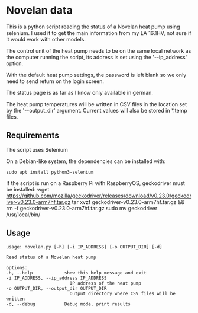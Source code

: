 # Novelan data
This is a python script reading the status of a Novelan heat pump using selenium. I used it to get the main information from my LA 16.1HV, not sure if it would work with other models.

The control unit of the heat pump needs to be on the same local network as the computer running the script, its address is set using the '--ip_address' option.

With the default heat pump settings, the password is left blank so we only need to send return on the login screen.

The status page is as far as I know only available in german.

The heat pump temperatures will be written in CSV files in the location set by the '--output_dir' argument. Current values will also be stored in *.temp files.

## Requirements
The script uses Selenium

On a Debian-like system, the dependencies can be installed with:

    sudo apt install python3-selenium

If the script is run on a Raspberry Pi with RaspberryOS, geckodriver must be installed:
    wget https://github.com/mozilla/geckodriver/releases/download/v0.23.0/geckodriver-v0.23.0-arm7hf.tar.gz
    tar xvzf geckodriver-v0.23.0-arm7hf.tar.gz && rm -f geckodriver-v0.23.0-arm7hf.tar.gz
    sudo mv geckodriver /usr/local/bin/

## Usage
    usage: novelan.py [-h] [-i IP_ADDRESS] [-o OUTPUT_DIR] [-d]

    Read status of a Novelan heat pump

    options:
    -h, --help            show this help message and exit
    -i IP_ADDRESS, --ip_address IP_ADDRESS
                            IP address of the heat pump
    -o OUTPUT_DIR, --output_dir OUTPUT_DIR
                            Output directory where CSV files will be written
    -d, --debug           Debug mode, print results
